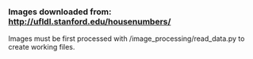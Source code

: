 ### Images downloaded from: http://ufldl.stanford.edu/housenumbers/ 

Images must be first processed with /image_processing/read_data.py to create working files.
